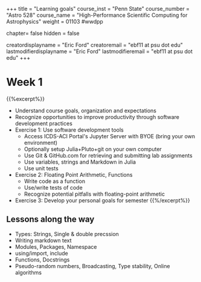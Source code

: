 +++
title = "Learning goals"
course_inst = "Penn State"
course_number = "Astro 528"
course_name = "High-Performance Scientific Computing for Astrophysics"
weight = 01103  #wwdpp

chapter= false
hidden = false

creatordisplayname = "Eric Ford"
creatoremail = "ebf11 at psu dot edu"
lastmodifierdisplayname = "Eric Ford"
lastmodifieremail = "ebf11 at psu dot edu"
+++


# Week 1
{{%excerpt%}}
- Understand course goals, organization and expectations
- Recognize opportunities to improve productivity through software development practices
- Exercise 1: Use software development tools
   + Access ICDS-ACI Portal's Jupyter Server with BYOE (bring your own environment)
   + Optionally setup Julia+Pluto+git on your own computer
   + Use Git & GitHub.com for retrieving and submitting lab assignments
   + Use variables, strings and Markdown in Julia
   + Use unit tests
- Exercise 2: Floating Point Arithmetic, Functions
   + Write code as a function
   + Use/write tests of code
   + Recognize potential pitfalls with floating-point arithmetic
- Exercise 3: Develop your personal goals for semester
{{%/excerpt%}}

## Lessons along the way

- Types: Strings, Single & double precssion
- Writing markdown text
- Modules, Packages, Namespace
- using/import, include
- Functions, Docstrings
- Pseudo-random numbers, Broadcasting, Type stability, Online algorithms
